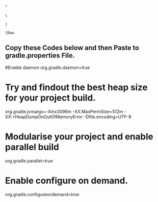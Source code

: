                                                                                              ^
                                                                                              \
                                                                                               | 
                                                                                               |Raw
Copy these Codes below and then Paste to gradle.properties File.                              
-----------------------------------------------------

#Enable daemon
org.gradle.daemon=true

# Try and findout the best heap size for your project build.
org.gradle.jvmargs=-Xmx3096m -XX:MaxPermSize=512m -XX:+HeapDumpOnOutOfMemoryError -Dfile.encoding=UTF-8

# Modularise your project and enable parallel build
org.gradle.parallel=true

# Enable configure on demand.
org.gradle.configureondemand=true
